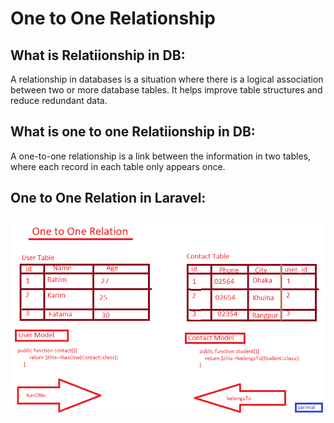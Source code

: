 # One to One Relationship



## What is Relatiionship in DB:
A relationship in databases is a situation where there is a logical association between two or more database tables. It helps improve table structures and reduce redundant data.




## What is one to one Relatiionship in DB:
A one-to-one relationship is a link between the information in two tables, where each record in each table only appears once.




## One to One Relation in Laravel:

![one to one](https://github.com/parimalroy/Eloquent-Relationships/blob/main/image/one%20to%20one.png?raw=true)
